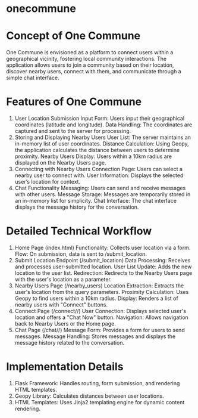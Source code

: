 # onecommune

# Concept of One Commune
One Commune is envisioned as a platform to connect users within a geographical vicinity, fostering local community interactions. The application allows users to join a community based on their location, discover nearby users, connect with them, and communicate through a simple chat interface.

# Features of One Commune
1. User Location Submission
  Input Form: Users input their geographical coordinates (latitude and longitude).
  Data Handling: The coordinates are captured and sent to the server for processing.
2. Storing and Displaying Nearby Users
  User List: The server maintains an in-memory list of user coordinates.
  Distance Calculation: Using Geopy, the application calculates the distance between users to determine proximity.
  Nearby Users Display: Users within a 10km radius are displayed on the Nearby Users page.
3. Connecting with Nearby Users
  Connection Page: Users can select a nearby user to connect with.
  User Information: Displays the selected user’s location for context.
4. Chat Functionality
  Messaging: Users can send and receive messages with other users.
  Message Storage: Messages are temporarily stored in an in-memory list for simplicity.
  Chat Interface: The chat interface displays the message history for the conversation.

# Detailed Technical Workflow
1. Home Page (index.html) 
Functionality: Collects user location via a form.
Flow: On submission, data is sent to /submit_location.
2. Submit Location Endpoint (/submit_location) 
Data Processing: Receives and processes user-submitted location.
User List Update: Adds the new location to the user list.
Redirection: Redirects to the Nearby Users page with the user's location as a parameter.
3. Nearby Users Page (/nearby_users) 
Location Extraction: Extracts the user's location from the query parameters.
Proximity Calculation: Uses Geopy to find users within a 10km radius.
Display: Renders a list of nearby users with "Connect" buttons.
4. Connect Page (/connect/<latitude>/<longitude>) 
User Connection: Displays selected user's location and offers a "Chat Now" button.
Navigation: Allows navigation back to Nearby Users or the Home page.
5. Chat Page (/chat/<latitude>/<longitude>) 
Message Form: Provides a form for users to send messages.
Message Handling: Stores messages and displays the message history related to the conversation.

# Implementation Details
1. Flask Framework: Handles routing, form submission, and rendering HTML templates.
2. Geopy Library: Calculates distances between user locations.
3. HTML Templates: Uses Jinja2 templating engine for dynamic content rendering.
